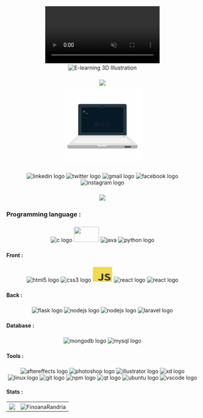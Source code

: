 <div align=center><a href="/lottie/welcome-7140540" target="_blank" class="linkBlock_iq0Zu"><video loading="lazy" muted="muted" src="https://cdnl.iconscout.com/lottie/premium/thumb/welcome-7140540-5801164.mp4" type="video/mp4" autoplay="autoplay" loop="loop"></video></a></div>
<div align="center">
  <picture class="thumb_PdMgf"><img src="https://cdn3d.iconscout.com/3d/premium/thumb/e-learning-2978369-2472438.png" alt="E-learning 3D Illustration" loading="lazy"></picture>
</div>

###

<div align="center">
 <img src="https://github-readme-streak-stats.herokuapp.com?user=FinoanaRandria&theme=tokyonight_duo&hide_border=true" />
</div>

<div align="center">
 <img src="sudo.gif" width='200px' />
</div>


###

<div align="center">
  <img src="https://raw.githubusercontent.com/maurodesouza/profile-readme-generator/master/src/assets/icons/social/linkedin/default.svg" width="52" height="40" alt="linkedin logo"  />
  <img src="https://raw.githubusercontent.com/maurodesouza/profile-readme-generator/master/src/assets/icons/social/twitter/default.svg" width="52" height="40" alt="twitter logo"  />
  <img src="https://raw.githubusercontent.com/maurodesouza/profile-readme-generator/master/src/assets/icons/social/gmail/default.svg" width="52" height="40" alt="gmail logo"  />
  <img src="https://raw.githubusercontent.com/maurodesouza/profile-readme-generator/master/src/assets/icons/social/facebook/default.svg" width="52" height="40" alt="facebook logo"  />
  <img src="https://raw.githubusercontent.com/maurodesouza/profile-readme-generator/master/src/assets/icons/social/instagram/default.svg" width="52" height="40" alt="instagram logo"  />
</div>

###

<div align="center">
  <img src="https://profile-counter.glitch.me/FinoanaRandria/count.svg?"  />
</div>

###





<h3 align="left">Programming language :</h3>

###

<div align="center">
  <img src="https://cdn.jsdelivr.net/gh/devicons/devicon/icons/c/c-original.svg" height="40" width="66" alt="c logo"  />
  <img src="https://cdn.jsdelivr.net/gh/devicons/devicon/icons/cplusplus/cplusplus-original.svg" height="40" width="66"/>
  <img src="https://cdn.jsdelivr.net/gh/devicons/devicon/icons/java/java-original.svg" height="40" width="66" alt="java" logo"  />

  <img src="https://cdn.jsdelivr.net/gh/devicons/devicon/icons/python/python-original.svg" height="40" width="66" alt="python logo"  />
  
</div>

###

<h4 align="left">Front :</h4>

###

<div align="center">
  <img src="https://cdn.jsdelivr.net/gh/devicons/devicon/icons/html5/html5-original.svg" height="40" width="52" alt="html5 logo"  />
  <img src="https://cdn.jsdelivr.net/gh/devicons/devicon/icons/css3/css3-original.svg" height="40" width="52" alt="css3 logo"  />
  <img src="https://raw.githubusercontent.com/devicons/devicon/master/icons/javascript/javascript-original.svg"
 
  <img src="https://cdn.jsdelivr.net/gh/devicons/devicon/icons/bootstrap/bootstrap-original.svg" height="40" width="52" alt="bootstrap logo"  />
  

 
  <img src="https://cdn.jsdelivr.net/gh/devicons/devicon/icons/react/react-original.svg" height="40" width="52" alt="react logo"  />
 <img src="https://cdn.jsdelivr.net/gh/devicons/devicon/icons/sass/sass-original.svg" height="40" width="52" alt="react logo"  />
</div>
  
  

###

<h4 align="left">Back :</h4>

###

<div align="center">

  <img src="https://cdn.jsdelivr.net/gh/devicons/devicon/icons/flask/flask-original.svg" height="40" width="52" alt="flask logo"  />
 <img src="https://cdn.jsdelivr.net/gh/devicons/devicon/icons/express/express-original.svg" height="40" width="52" alt="nodejs logo"  />
  <img src="https://cdn.jsdelivr.net/gh/devicons/devicon/icons/nodejs/nodejs-original.svg" height="40" width="52" alt="nodejs logo"  />
  <img src="https://cdn.jsdelivr.net/gh/devicons/devicon/icons/laravel/laravel-plain.svg" height="40" width="52" alt="laravel logo"  />

 
</div>

###

<h4 align="left">Database :</h4>

###

<div align="center">
  <img src="https://cdn.jsdelivr.net/gh/devicons/devicon/icons/mongodb/mongodb-original.svg" height="40" width="52" alt="mongodb logo"  />
  <img src="https://cdn.jsdelivr.net/gh/devicons/devicon/icons/mysql/mysql-original.svg" height="40" width="52" alt="mysql logo"  />
 
</div>

###

<h4 align="left">Tools :</h4>

###

<div align="center">
  <img src="https://cdn.jsdelivr.net/gh/devicons/devicon/icons/aftereffects/aftereffects-original.svg" height="40" width="52" alt="aftereffects logo"  />
  <img src="https://cdn.jsdelivr.net/gh/devicons/devicon/icons/photoshop/photoshop-plain.svg" height="40" width="52" alt="photoshop logo"  />
  <img src="https://cdn.jsdelivr.net/gh/devicons/devicon/icons/illustrator/illustrator-plain.svg" height="40" width="52" alt="illustrator logo"  />
  <img src="https://cdn.jsdelivr.net/gh/devicons/devicon/icons/xd/xd-plain.svg" height="40" width="52" alt="xd logo"  />
  <img src="https://cdn.jsdelivr.net/gh/devicons/devicon/icons/linux/linux-original.svg" height="40" width="52" alt="linux logo"  />
  <img src="https://cdn.jsdelivr.net/gh/devicons/devicon/icons/git/git-original.svg" height="40" width="52" alt="git logo"  />
  <img src="https://cdn.jsdelivr.net/gh/devicons/devicon/icons/npm/npm-original-wordmark.svg" height="40" width="52" alt="npm logo"  />
  <img src="https://cdn.jsdelivr.net/gh/devicons/devicon/icons/qt/qt-original.svg" height="40" width="52" alt="qt logo"  />
  <img src="https://cdn.jsdelivr.net/gh/devicons/devicon/icons/ubuntu/ubuntu-plain.svg" height="40" width="52" alt="ubuntu logo"  />
  <img src="https://cdn.jsdelivr.net/gh/devicons/devicon/icons/vscode/vscode-original.svg" height="40" width="52" alt="vscode logo"  />


</div>
  <h4 align="left">Stats :</h4>
  
</div>
<div >
   <table>
<tbody><tr>
<td><img src="https://github-readme-stats.vercel.app/api/top-langs?username=FinoanaRandria" align="center"/>
</td>
<td><img align="center" src="https://github-readme-stats.vercel.app/api?username=FinoanaRandria&theme=transparent&show_icons=true" alt="FinoanaRandria" /></td>
</tr>
</tbody></table>                                                                                            
  </div>


